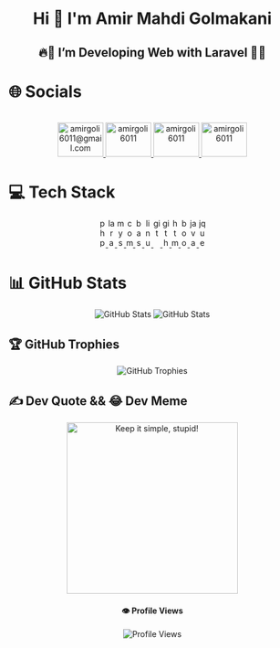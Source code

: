 <div align="center">

  # Hi 👋 I'm Amir Mahdi Golmakani
  ## 🔥🚀 I’m Developing Web with Laravel 🚀🔥
</div>

# 🌐 Socials
<br clear="both">

<div align="center">

  <a href="mailto:amirgoli6011@gmail.com" target="_blank">
    <img
      src="https://raw.githubusercontent.com/maurodesouza/profile-readme-generator/master/src/assets/icons/social/gmail/default.svg"
      width="80" height="60" alt="amirgoli6011@gmail.com"/>
  </a>

  <a href="https://t.me/amirgoli6011" target="_blank">
    <img
      src="https://raw.githubusercontent.com/maurodesouza/profile-readme-generator/master/src/assets/icons/social/telegram/default.svg"
      width="80" height="60" alt="amirgoli6011"/>
  </a>

  <a href="https://www.instagram.com/amirgoli6011" target="_blank">
    <img
      src="https://raw.githubusercontent.com/maurodesouza/profile-readme-generator/master/src/assets/icons/social/instagram/default.svg"
      width="80" height="60" alt="amirgoli6011"/>
  </a>

  <a href="https://linkedin.com/in/amirgoli6011" target="_blank">
    <img
      src="https://raw.githubusercontent.com/maurodesouza/profile-readme-generator/master/src/assets/icons/social/linkedin/default.svg"
      width="80" height="60" alt="amirgoli6011"/>
  </a>

</div>

###

# 💻 Tech Stack
<div align="center">

  <a href="https://www.php.net" target="_blank">
    <img
      src="https://cdn.jsdelivr.net/gh/devicons/devicon/icons/php/php-original.svg"
      width="12" height="50" alt="php"/>
  </a>

  <a href="https://www.laravel.com" target="_blank">
    <img
      src="https://cdn.simpleicons.org/laravel/FF2D20"
      width="12" height="50" alt="laravel"/>
  </a>

  <a href="https://www.mysql.com" target="_blank">
    <img
      src="https://cdn.jsdelivr.net/gh/devicons/devicon/icons/mysql/mysql-original.svg"
      width="12" height="50" alt="mysql"/>
  </a>

  <a href="https://getcomposer.org" target="_blank">
    <img
      src="https://cdn.jsdelivr.net/gh/devicons/devicon/icons/composer/composer-original.svg"
      width="12" height="50" alt="composer"/>
  </a>

  <a href="https://www.gnu.org/software/bash" target="_blank">
    <img
      src="https://skillicons.dev/icons?i=bash"
      width="12" height="50" alt="bash"/>
  </a>

  <a href="https://www.linux.org" target="_blank">
    <img
      src="https://cdn.jsdelivr.net/gh/devicons/devicon/icons/linux/linux-original.svg"
      width="12" height="50" alt="linux"/>
  </a>

  <a href="https://git-scm.com" target="_blank">
    <img
      src="https://cdn.jsdelivr.net/gh/devicons/devicon/icons/git/git-original.svg"
      width="12" height="50" alt="git"/>
  </a>

  <a href="https://github.com" target="_blank">
    <img
      src="https://skillicons.dev/icons?i=github"
      width="12" height="50" alt="github"/>
  </a>

  <a href="https://www.w3schools.com/html" target="_blank">
    <img
      src="https://cdn.jsdelivr.net/gh/devicons/devicon/icons/html5/html5-original.svg"
      width="12" height="50" alt="html5"/>
  </a>

  <a href="https://getbootstrap.com" target="_blank">
    <img
      src="https://cdn.jsdelivr.net/gh/devicons/devicon/icons/bootstrap/bootstrap-original.svg"
      width="12" height="50" alt="bootstrap"/>
  </a>

  <a href="https://www.javascript.com" target="_blank">
    <img
      src="https://cdn.jsdelivr.net/gh/devicons/devicon/icons/javascript/javascript-original.svg"
      width="12" height="50" alt="javascript"/>
  </a>

  <a href="https://jquery.com" target="_blank">
    <img
      src="https://cdn.jsdelivr.net/gh/devicons/devicon/icons/jquery/jquery-original.svg"
      width="12" height="50" alt="jquery"/>
  </a>

</div>

# 📊 GitHub Stats
<div align="center">
  <img
    src="https://github-readme-streak-stats.herokuapp.com/?user=amirgoli6011&theme=dark&hide_border=false"
    alt="GitHub Stats">
  <img
    src="https://github-readme-stats.vercel.app/api?username=amirgoli6011&theme=dark&hide_border=false&include_all_commits=false&count_private=true"
    alt="GitHub Stats">
</div>

## 🏆 GitHub Trophies
<div align="center">
  <img
    src="https://github-profile-trophy.vercel.app/?username=amirgoli6011&theme=dark&no-frame=false&no-bg=false&margin-w=4"
    alt="GitHub Trophies">
</div>

## ✍️ Dev Quote && 😂 Dev Meme
<div align="center">
  <img
    src="https://quotes-github-readme.vercel.app/api?theme=nord&border=true&quote=Keep+it+simple,+stupid!&author=Kelly+Johnson"
    alt="Keep it simple, stupid!" style="height:300px">
</div>

<div align="center">

  #### 👁️ Profile Views
  <img src="https://profile-counter.glitch.me/amirgoli6011/count.svg?"
    alt="Profile Views">
</div>
